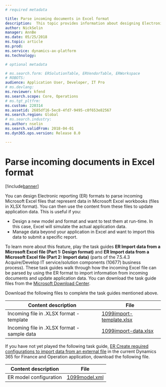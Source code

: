 ```yaml
---
# required metadata

title: Parse incoming documents in Excel format
description:  This topic provides information about designing Electronic reporting (ER) formats to parse content contained in incoming Microsoft Excel files. 
author: NickSelin
manager: AnnBe
ms.date: 05/25/2018
ms.topic: article
ms.prod: 
ms.service: dynamics-ax-platform
ms.technology: 

# optional metadata

# ms.search.form: ERSolutionTable, ERVendorTable, ERWorkspace
# ROBOTS: 
audience: Application User, Developer, IT Pro
# ms.devlang: 
ms.reviewer: kfend
ms.search.scope: Core, Operations
# ms.tgt_pltfrm: 
ms.custom: 220314
ms.assetid: 2685df16-5ec8-4fd7-9495-c0f653e82567
ms.search.region: Global
# ms.search.industry: 
ms.author: nselin
ms.search.validFrom: 2018-04-01
ms.dyn365.ops.version: Release 8.0

---
```


# Parse incoming documents in Excel format

[!include[banner](../includes/banner.md)]

You can design Electronic reporting (ER) formats to parse incoming Microsoft Excel files that represent data in Microsoft Excel workbooks (files in XLSX format). You can then use the content from these files to update application data. This is useful if you:

- Design a new model and format and want to test them at run-time. In this case, Excel will simulate the actual application data.
- Manage data beyond your application in Excel and want to import this data to submit a specific report.

To learn more about this feature, play the task guides **ER Import data from a Microsoft Excel file (Part 1: Design format)** and **ER Import data from a Microsoft Excel file (Part 2: Import data)** (parts of the 7.5.4.3 Acquire/Develop IT service/solution components (10677) business process). These task guides walk through how the incoming Excel file can be parsed by using the ER format to import information from incoming documents and update application data. You can download the task guide files from the [Microsoft Download Center](https://go.microsoft.com/fwlink/?linkid=874684).

Download the following files to complete the task guides mentioned above.

| Content description                         | File                                                                       |
|---------------------------------------------|----------------------------------------------------------------------------|
| Incoming file in .XLSX format - template    | [1099import-template.xlsx](https://go.microsoft.com/fwlink/?linkid=862266) |
| Incoming file in .XLSX format - sample data | [1099import-data.xlsx](https://go.microsoft.com/fwlink/?linkid=862266)     |

If you have not yet played the following task guide, [ER Create required configurations to import data from an external file](./tasks/er-required-configurations-import-data.md) in the current Dynamics 365 for Finance and Operation application, download the following file.

| Content description    | File                                                            |
|------------------------|-----------------------------------------------------------------|
| ER model configuration | [1099model.xml](https://go.microsoft.com/fwlink/?linkid=862266) |
